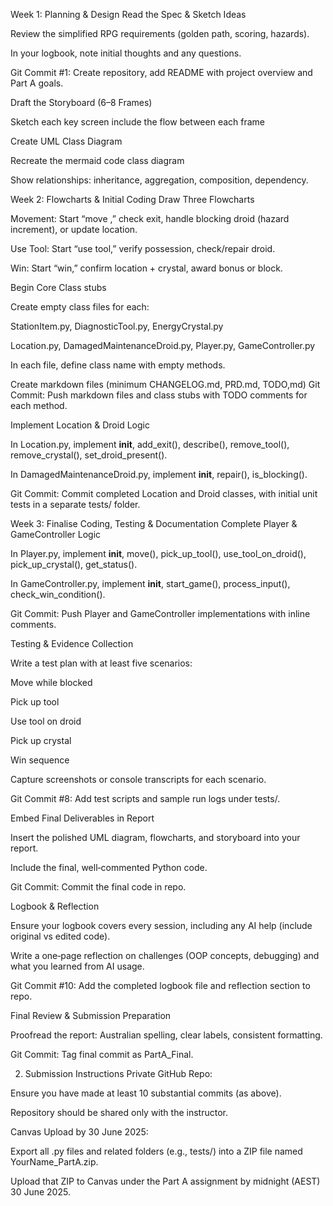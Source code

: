 Week 1: Planning & Design
Read the Spec & Sketch Ideas

Review the simplified RPG requirements (golden path, scoring, hazards).

In your logbook, note initial thoughts and any questions.

Git Commit #1: Create repository, add README with project overview and Part A goals.

Draft the Storyboard (6–8 Frames)

Sketch each key screen include the flow between each frame

Create UML Class Diagram

Recreate the mermaid code class diagram

Show relationships: inheritance, aggregation, composition, dependency.


Week 2: Flowcharts & Initial Coding
Draw Three Flowcharts

Movement: Start “move <direction>,” check exit, handle blocking droid (hazard increment), or update location.

Use Tool: Start “use tool,” verify possession, check/repair droid.

Win: Start “win,” confirm location + crystal, award bonus or block.

Begin Core Class stubs

Create empty class files for each:

StationItem.py, DiagnosticTool.py, EnergyCrystal.py

Location.py, DamagedMaintenanceDroid.py, Player.py, GameController.py

In each file, define class name with empty methods.

Create markdown files (minimum CHANGELOG.md, PRD.md, TODO,md)
Git Commit: Push markdown files and class stubs with TODO comments for each method.

Implement Location & Droid Logic

In Location.py, implement __init__, add_exit(), describe(), remove_tool(), remove_crystal(), set_droid_present().

In DamagedMaintenanceDroid.py, implement __init__, repair(), is_blocking().

Git Commit: Commit completed Location and Droid classes, with initial unit tests in a separate tests/ folder.


Week 3: Finalise Coding, Testing & Documentation
Complete Player & GameController Logic

In Player.py, implement __init__, move(), pick_up_tool(), use_tool_on_droid(), pick_up_crystal(), get_status().

In GameController.py, implement __init__, start_game(), process_input(), check_win_condition().

Git Commit: Push Player and GameController implementations with inline comments.

Testing & Evidence Collection

Write a test plan with at least five scenarios:

Move while blocked

Pick up tool

Use tool on droid

Pick up crystal

Win sequence

Capture screenshots or console transcripts for each scenario.

Git Commit #8: Add test scripts and sample run logs under tests/.

Embed Final Deliverables in Report

Insert the polished UML diagram, flowcharts, and storyboard into your report.

Include the final, well‐commented Python code.

Git Commit: Commit the final code in repo.

Logbook & Reflection

Ensure your logbook covers every session, including any AI help (include original vs edited code).

Write a one‐page reflection on challenges (OOP concepts, debugging) and what you learned from AI usage.

Git Commit #10: Add the completed logbook file and reflection section to repo.

Final Review & Submission Preparation

Proofread the report: Australian spelling, clear labels, consistent formatting.

Git Commit: Tag final commit as PartA_Final.

2. Submission Instructions
Private GitHub Repo:

Ensure you have made at least 10 substantial commits (as above).

Repository should be shared only with the instructor.

Canvas Upload by 30 June 2025:

Export all .py files and related folders (e.g., tests/) into a ZIP file named YourName_PartA.zip.

Upload that ZIP to Canvas under the Part A assignment by midnight (AEST) 30 June 2025.